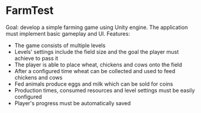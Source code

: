 # FarmTest
Goal: develop a simple farming game using Unity engine. The application must implement basic gameplay and UI. Features:
- The game consists of multiple levels
- Levels' settings include the field size and the goal the player must achieve to pass it
- The player is able to place wheat, chickens and cows onto the field
- After a configured time wheat can be collected and used to feed chickens and cows
- Fed animals produce eggs and milk which can be sold for coins
- Production times, consumed resources and level settings must be easily configured
- Player's progress must be automatically saved
